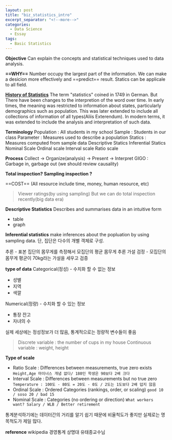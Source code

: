 ```yaml
---
layout: post
title: "biz_statistics_intro"
excerpt_separator: "<!--more-->"
categories:
  - Data Science
  - Essay
tags:
  - Basic Statistics
---
```


**Objective**
Can explain the concepts and statistical techniques used to data analysis.

**==WHY==**
Number occupy the largest part of the information.
We can make a desicion more effectively and ==predict== result.
Statics can be applicale to all field.

**[History of Statistics](https://en.wikipedia.org/wiki/History_of_statistics)**
The term "statistics" coined in 1749 in German. But There have been changes to the interpretion of the word over time. In early times, the meaning was restricted to information about states, particularly demographics such as population. This was later extended to include all collections of information of all types(Aliis Exterendum). In modern terms, it was extended to include the analysis and interpretation of such data. 

**Terminology**
Population : All students in my school
Sample : Students in our class
Parameter : Measures used to describe a population
Statics : Measures computed from sample data
Descriptive Statics
Inferential Statics
Nominal Scale
Ordinal scale
Interval scale
Ratio scale

**Process**
Collect -> Organize(analysis) -> Present -> Interpret
GIGO : Garbage in, garbage out (we should review causality)

**Total inspection? Sampling inspection ?**

==COST== (All resource include time, money, human resource, etc)

> Viewer ratings(by using sampling)
> But we can do total inspection recently(big data era)

**Descriptive Statistics**
Describes and summarises data in an intuitive form
* table
* graph

**Inferential statistics**
make inferences about the popluation by using sampling data.
단, 집단은 다수의 개별 객체로 구성.

추론 - 표본 집단의 몸무게를 측정해서 모집단의 평균 몸무게 추론
가설 검정 - 모집단의 몸무게 평균이 70kg라는 가설을 세우고 검증

**type of data**
Categorical(정성) - 수치화 할 수 없는 정보
* 성별
* 지역
* 색깔

Numerical(정량) - 수치화 할 수 있는 정보
* 통장 잔고
* 자녀의 수

실제 세상에는 정성정보가 더 많음, 통계적으로는 정량적 변수들이 좋음

>Discrete variable : the number of cups in my house
>Continuous variable : weight, height



**Type of scale**

* Ratio Scale : Differences between measurements, true zero exists
```Height,Age 마이너스 개념 없다/ 180인 학생은 90보다 2배 크다  ```
* Interval Scale : Differences between measurements but no true zero
```Temperature : 100도 - 80도 = 20도 - 0도 / 2도는 1도보다 2배 덥지 않음 ```
* Ordinal Scale : Ordered Categories (rankings, order, or scaling)
```good 10 / soso 20 / bad 15  ```
* Nominal Scale : Categories (no ordering or direction)
```What workers want? Salary / WLB / Better retirement```

통계분석하기에는 데이터간의 거리를 알기 쉽기 때문에 비율척도가 좋지만 실제로는 명목척도가 제일 많다.







**reference**
wikipedia
경영통계 상명대 유태종교수님

